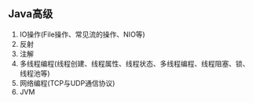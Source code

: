 ## Java高级
1. IO操作(File操作、常见流的操作、NIO等)
2. 反射
3. 注解
4. 多线程编程(线程创建、线程属性、线程状态、多线程编程、线程阻塞、锁、线程池等)
5. 网络编程(TCP与UDP通信协议)
6. JVM